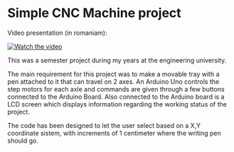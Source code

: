 # Simple CNC Machine project

Video presentation (in romaniam):

[![Watch the video](https://img.youtube.com/vi/v0XAj81dnzg/0.jpg)](https://www.youtube.com/watch?v=v0XAj81dnzg)



This was a semester project during my years at the engineering university.

The main requirement for this project was to make a movable tray with a pen attached to it that can travel on 2 axes. An Arduino Uno controls the step motors for each axle and commands are given through a few buttons connected to the Arduino Board. Also connected to the Arduino board is a LCD screen which displays information regarding the working status of the project.

The code has been designed to let the user select based on a X,Y coordinate sistem, with increments of 1 centimeter where the writing pen should go.

